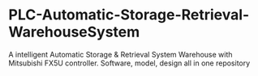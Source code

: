 # PLC-Automatic-Storage-Retrieval-WarehouseSystem
A intelligent Automatic Storage &amp; Retrieval System Warehouse with Mitsubishi FX5U controller. Software, model, design all in one repository
